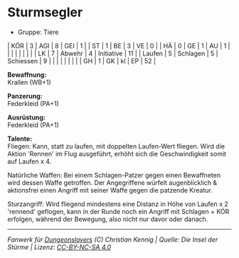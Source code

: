 # Sturmsegler  
- Gruppe: Tiere  

| KÖR    | 3 | AGI      | 8  | GEI        | 1  |
| ST     | 1 | BE       | 3  | VE         | 0  |
| HÄ     | 0 | GE       | 1  | AU         | 1  |
|        |   |          |    |            |    |
| LK     | 7 | Abwehr   | 4  | Initiative | 11 |
| Laufen | 5 | Schlagen | 5  | Schiessen  | 9  |
|        |   |          |    |            |    |
| GH     | 1 | GK       | kl | EP         | 52 |


**Bewaffnung:**  
Krallen (WB+1)

**Panzerung:**  
Federkleid (PA+1)

**Ausrüstung:**  
Federkleid (PA+1)

**Talente:**  
Fliegen: Kann, statt zu laufen, mit doppelten Laufen-Wert fliegen. Wird die Aktion 'Rennen' im Flug ausgeführt, erhöht sich die Geschwindigkeit somit auf Laufen x 4.

Natürliche Waffen: Bei einem Schlagen-Patzer gegen einen Bewaffneten wird dessen Waffe getroffen. Der Angegriffene würfelt augenblicklich & aktionsfrei einen Angriff mit seiner Waffe gegen die patzende Kreatur.

Sturzangriff: Wird fliegend mindestens eine Distanz in Höhe von Laufen x 2 'rennend' geflogen, kann in der Runde noch ein Angriff mit Schlagen + KÖR erfolgen, während der Bewegung, also nicht nur davor oder danach.





___
*Fanwerk für [Dungeonslayers](https://www.dungeonslayers.net/) (C) Christian Kennig | Quelle: Die Insel der Stürme | Lizenz: [CC-BY-NC-SA 4.0](https://creativecommons.org/licenses/by-nc-sa/4.0/deed.de)*